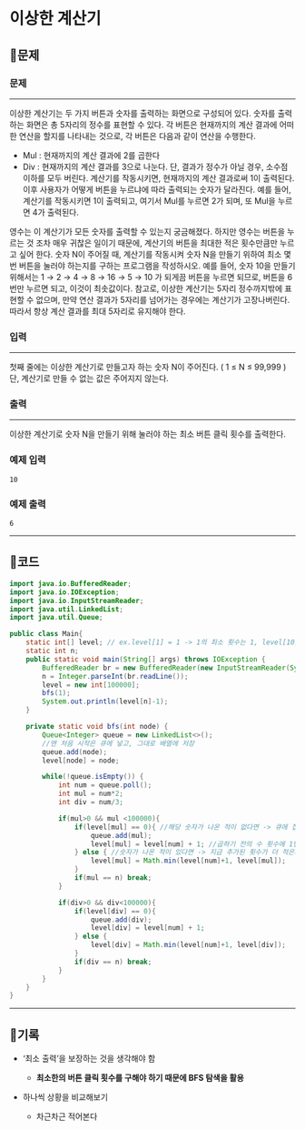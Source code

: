 # ****이상한 계산기****

## 📍문제

### **문제**

---

이상한 계산기는 두 가지 버튼과 숫자를 출력하는 화면으로 구성되어 있다. 숫자를 출력하는 화면은 총 5자리의 정수를 표현할 수 있다. 각 버튼은 현재까지의 계산 결과에 어떠한 연산을 할지를 나타내는 것으로, 각 버튼은 다음과 같이 연산을 수행한다.

- Mul : 현재까지의 계산 결과에 2를 곱한다
- Div : 현재까지의 계산 결과를 3으로 나눈다. 단, 결과가 정수가 아닐 경우, 소수점 이하를 모두 버린다. 계산기를 작동시키면, 현재까지의 계산 결과로써 1이 출력된다. 이후 사용자가 어떻게 버튼을 누르냐에 따라 출력되는 숫자가 달라진다. 예를 들어, 계산기를 작동시키면 1이 출력되고, 여기서 Mul를 누르면 2가 되며, 또 Mul을 누르면 4가 출력된다.

영수는 이 계산기가 모든 숫자를 출력할 수 있는지 궁금해졌다. 하지만 영수는 버튼을 누르는 것 조차 매우 귀찮은 일이기 때문에, 계산기의 버튼을 최대한 적은 횟수만큼만 누르고 싶어 한다. 숫자 N이 주어질 때, 계산기를 작동시켜 숫자 N을 만들기 위하여 최소 몇 번 버튼을 눌러야 하는지를 구하는 프로그램을 작성하시오. 예를 들어, 숫자 10을 만들기 위해서는 1 → 2 → 4 → 8 → 16 → 5 → 10 가 되게끔 버튼을 누르면 되므로, 버튼을 6번만 누르면 되고, 이것이 최솟값이다. 참고로, 이상한 계산기는 5자리 정수까지밖에 표현할 수 없으며, 만약 연산 결과가 5자리를 넘어가는 경우에는 계산기가 고장나버린다. 따라서 항상 계산 결과를 최대 5자리로 유지해야 한다.

### **입력**

---

첫째 줄에는 이상한 계산기로 만들고자 하는 숫자 N이 주어진다. ( 1 ≤ N ≤ 99,999 ) 단, 계산기로 만들 수 없는 값은 주어지지 않는다.

### **출력**

---

이상한 계산기로 숫자 N을 만들기 위해 눌러야 하는 최소 버튼 클릭 횟수를 출력한다.

### **예제 입력**

```
10
```

### **예제 출력**

```
6
```

---

## 📍코드

```java
import java.io.BufferedReader;
import java.io.IOException;
import java.io.InputStreamReader;
import java.util.LinkedList;
import java.util.Queue;

public class Main{
    static int[] level; // ex.level[1] = 1 -> 1의 최소 횟수는 1, level[10]=6 -> 10의 최소 횟수는 6
    static int n;
    public static void main(String[] args) throws IOException {
        BufferedReader br = new BufferedReader(new InputStreamReader(System.in));
        n = Integer.parseInt(br.readLine());
        level = new int[100000];
        bfs(1);
        System.out.println(level[n]-1);
    }

    private static void bfs(int node) {
        Queue<Integer> queue = new LinkedList<>();
        //맨 처음 시작은 큐에 넣고, 그대로 배열에 저장
        queue.add(node);
        level[node] = node;

        while(!queue.isEmpty()) {
            int num = queue.poll();
            int mul = num*2;
            int div = num/3;

            if(mul>0 && mul <100000){
                if(level[mul] == 0){ //해당 숫자가 나온 적이 없다면 -> 큐에 집에 넣음
                    queue.add(mul);
                    level[mul] = level[num] + 1; //곱하기 전의 수 횟수에 1번을 더 한 것이므로
                } else { //숫자가 나온 적이 있다면 -> 지금 추가된 횟수가 더 적은지, 기존 있는 횟수가 더 적은지 비교
                    level[mul] = Math.min(level[num]+1, level[mul]);
                }
                if(mul == n) break;
            }

            if(div>0 && div<100000){
                if(level[div] == 0){
                    queue.add(div);
                    level[div] = level[num] + 1;
                } else {
                    level[div] = Math.min(level[num]+1, level[div]);
                }
                if(div == n) break;
            }
        }
    }
}
```

---

## 📍기록

- ‘최소 출력’을 보장하는 것을 생각해야 함
    - **최소한의 버튼 클릭 횟수를 구해야 하기 때문에 BFS 탐색을 활용**

- 하나씩 상황을 비교해보기
    - 차근차근 적어본다
